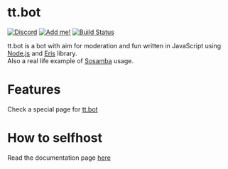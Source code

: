 # tt.bot 
[![Discord][discord shield]][discord invite] [![Add me!][tt.bot add shield]][tt.bot invite]
[![Build Status][azp shield]][azp]

tt.bot is a bot with aim for moderation and fun written in JavaScript using [Node.js] and [Eris] library.  
Also a real life example of [Sosamba] usage.

# Features
Check a special page for [tt.bot](https://tttie.github.io/ttbot)

# How to selfhost
Read the documentation page [here](./docs/Selfhosting)


[discord shield]: https://discordapp.com/api/guilds/195865382039453697/widget.png?style=shield
[discord invite]: https://discord.gg/pGN5dMq
[tt.bot add shield]: https://img.shields.io/badge/tt.bot-add%20to%20your%20server-brightgreen.svg?style=flat-square
[tt.bot invite]: https://discordapp.com/oauth2/authorize?scope=bot&client_id=195506253806436353&permissions=-1&response_type=code
[azp shield]: https://dev.azure.com/tt-bot-dev/tt.bot/_apis/build/status/tt-bot-dev.tt.bot?branchName=master
[azp]: https://dev.azure.com/tt-bot-dev/tt.bot/_build/latest?definitionId=1&branchName=master
[Node.js]: https://nodejs.org
[Eris]: https://github.com/abalabahaha/eris
[sosamba]: https://github.com/tt-bot-dev/sosamba